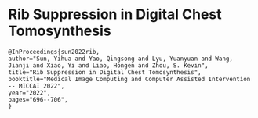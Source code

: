 # Rib Suppression in Digital Chest Tomosynthesis

```
@InProceedings{sun2022rib,
author="Sun, Yihua and Yao, Qingsong and Lyu, Yuanyuan and Wang, Jianji and Xiao, Yi and Liao, Hongen and Zhou, S. Kevin",
title="Rib Suppression in Digital Chest Tomosynthesis",
booktitle="Medical Image Computing and Computer Assisted Intervention -- MICCAI 2022",
year="2022",
pages="696--706",
}
```
